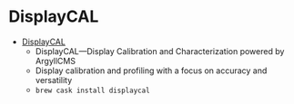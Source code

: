 # DisplayCAL
- [DisplayCAL](https://displaycal.net/)
  -   DisplayCAL—Display Calibration and Characterization powered by ArgyllCMS
  - Display calibration and profiling with a focus on accuracy and versatility
  - `brew cask install displaycal`
